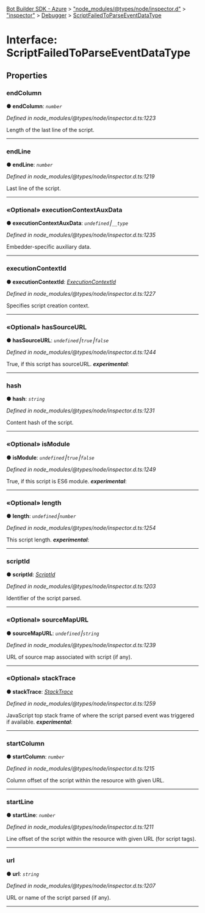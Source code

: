 [Bot Builder SDK - Azure](../README.md) > ["node_modules/@types/node/inspector.d"](../modules/_node_modules__types_node_inspector_d_.md) > ["inspector"](../modules/_node_modules__types_node_inspector_d_._inspector_.md) > [Debugger](../modules/_node_modules__types_node_inspector_d_._inspector_.debugger.md) > [ScriptFailedToParseEventDataType](../interfaces/_node_modules__types_node_inspector_d_._inspector_.debugger.scriptfailedtoparseeventdatatype.md)



# Interface: ScriptFailedToParseEventDataType


## Properties
<a id="endcolumn"></a>

###  endColumn

**●  endColumn**:  *`number`* 

*Defined in node_modules/@types/node/inspector.d.ts:1223*



Length of the last line of the script.




___

<a id="endline"></a>

###  endLine

**●  endLine**:  *`number`* 

*Defined in node_modules/@types/node/inspector.d.ts:1219*



Last line of the script.




___

<a id="executioncontextauxdata"></a>

### «Optional» executionContextAuxData

**●  executionContextAuxData**:  *`undefined`⎮`__type`* 

*Defined in node_modules/@types/node/inspector.d.ts:1235*



Embedder-specific auxiliary data.




___

<a id="executioncontextid"></a>

###  executionContextId

**●  executionContextId**:  *[ExecutionContextId](../modules/_node_modules__types_node_inspector_d_._inspector_.runtime.md#executioncontextid)* 

*Defined in node_modules/@types/node/inspector.d.ts:1227*



Specifies script creation context.




___

<a id="hassourceurl"></a>

### «Optional» hasSourceURL

**●  hasSourceURL**:  *`undefined`⎮`true`⎮`false`* 

*Defined in node_modules/@types/node/inspector.d.ts:1244*



True, if this script has sourceURL.
*__experimental__*: 





___

<a id="hash"></a>

###  hash

**●  hash**:  *`string`* 

*Defined in node_modules/@types/node/inspector.d.ts:1231*



Content hash of the script.




___

<a id="ismodule"></a>

### «Optional» isModule

**●  isModule**:  *`undefined`⎮`true`⎮`false`* 

*Defined in node_modules/@types/node/inspector.d.ts:1249*



True, if this script is ES6 module.
*__experimental__*: 





___

<a id="length"></a>

### «Optional» length

**●  length**:  *`undefined`⎮`number`* 

*Defined in node_modules/@types/node/inspector.d.ts:1254*



This script length.
*__experimental__*: 





___

<a id="scriptid"></a>

###  scriptId

**●  scriptId**:  *[ScriptId](../modules/_node_modules__types_node_inspector_d_._inspector_.runtime.md#scriptid)* 

*Defined in node_modules/@types/node/inspector.d.ts:1203*



Identifier of the script parsed.




___

<a id="sourcemapurl"></a>

### «Optional» sourceMapURL

**●  sourceMapURL**:  *`undefined`⎮`string`* 

*Defined in node_modules/@types/node/inspector.d.ts:1239*



URL of source map associated with script (if any).




___

<a id="stacktrace"></a>

### «Optional» stackTrace

**●  stackTrace**:  *[StackTrace](_node_modules__types_node_inspector_d_._inspector_.runtime.stacktrace.md)* 

*Defined in node_modules/@types/node/inspector.d.ts:1259*



JavaScript top stack frame of where the script parsed event was triggered if available.
*__experimental__*: 





___

<a id="startcolumn"></a>

###  startColumn

**●  startColumn**:  *`number`* 

*Defined in node_modules/@types/node/inspector.d.ts:1215*



Column offset of the script within the resource with given URL.




___

<a id="startline"></a>

###  startLine

**●  startLine**:  *`number`* 

*Defined in node_modules/@types/node/inspector.d.ts:1211*



Line offset of the script within the resource with given URL (for script tags).




___

<a id="url"></a>

###  url

**●  url**:  *`string`* 

*Defined in node_modules/@types/node/inspector.d.ts:1207*



URL or name of the script parsed (if any).




___


